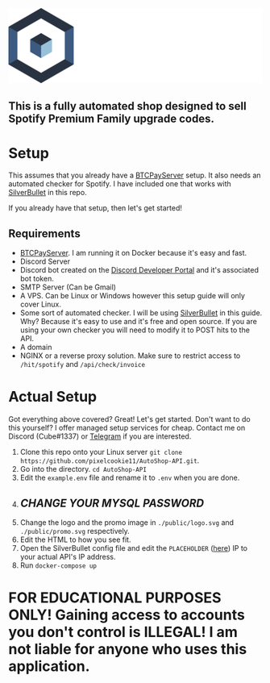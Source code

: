![GitHub Logo](/public/logo.svg)
## This is a fully automated shop designed to sell Spotify Premium Family upgrade codes.

# Setup

This assumes that you already have a [BTCPayServer](https://btcpayserver.org/) setup. It also needs an automated checker for Spotify. I have included one that works with [SilverBullet](https://github.com/mohamm4dx/SilverBullet) in this repo.

If you already have that setup, then let's get started!

## Requirements

* [BTCPayServer](https://btcpayserver.org/). I am running it on Docker because it's easy and fast.
* Discord Server
* Discord bot created on the [Discord Developer Portal](https://discord.com/developers/applications) and it's associated bot token.
* SMTP Server (Can be Gmail)
* A VPS. Can be Linux or Windows however this setup guide will only cover Linux.
* Some sort of automated checker. I will be using [SilverBullet](https://github.com/mohamm4dx/SilverBullet) in this guide. Why? Because it's easy to use and it's free and open source. If you are using your own checker you will need to modify it to POST hits to the API.
* A domain
* NGINX or a reverse proxy solution. Make sure to restrict access to `/hit/spotify` and `/api/check/invoice`

# Actual Setup

Got everything above covered? Great! Let's get started. Don't want to do this yourself? I offer managed setup services for cheap. Contact me on Discord (Cube#1337) or [Telegram](https://t.me/Cube1337x) if you are interested.

1. Clone this repo onto your Linux server `git clone https://github.com/pixelcookie11/AutoShop-API.git`.
1. Go into the directory. `cd AutoShop-API`
1. Edit the `example.env` file and rename it to `.env` when you are done.
1. ## _*CHANGE YOUR MYSQL PASSWORD*_
1. Change the logo and the promo image in `./public/logo.svg` and `./public/promo.svg` respectively.
1. Edit the HTML to how you see fit.
1. Open the SilverBullet config file and edit the `PLACEHOLDER` ([here](https://github.com/pixelcookie11/AutoShop-API/blob/5a44220fc6afe51e5f881fd21dce2714e712dddf/SpotifyConfig.svb#L440)) IP to your actual API's IP address.
1. Run `docker-compose up`

# FOR EDUCATIONAL PURPOSES ONLY! Gaining access to accounts you don't control is ILLEGAL! I am not liable for anyone who uses this application.

